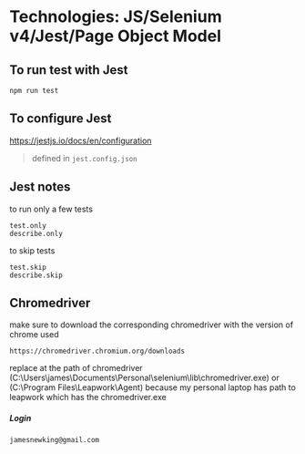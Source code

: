 # Technologies: JS/Selenium v4/Jest/Page Object Model

## To run test with Jest

```
npm run test
```

## To configure Jest

https://jestjs.io/docs/en/configuration


>defined in `jest.config.json`

## Jest notes

to run only a few tests
```
test.only
describe.only

```

to skip tests

```
test.skip
describe.skip
```

## Chromedriver

make sure to download the corresponding chromedriver with the version of chrome used
```
https://chromedriver.chromium.org/downloads
```
replace at the path of chromedriver (C:\Users\james\Documents\Personal\selenium\lib\chromedriver.exe) or (C:\Program Files\Leapwork\Agent) because my personal laptop has path to leapwork which has the chromedriver.exe


##### Login
```
jamesnewking@gmail.com
```
